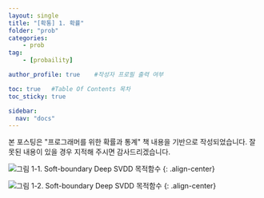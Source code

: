 ```yaml
---
layout: single
title: "[확통] 1. 확률"
folder: "prob"
categories:
    - prob
tag:
    - [probaility]

author_profile: true    #작성자 프로필 출력 여부

toc: true   #Table Of Contents 목차 
toc_sticky: true

sidebar:
  nav: "docs"
---
```


본 포스팅은 "프로그래머를 위한 확률과 통계" 책 내용을 기반으로 작성되었습니다.
잘못된 내용이 있을 경우 지적해 주시면 감사드리겠습니다.

![그림 1-1. Soft-boundary Deep SVDD 목적함수](/assets/images/prob/1-1.png)
{: .align-center}

![그림 1-2. Soft-boundary Deep SVDD 목적함수](/assets/images/prob/1-2.png)
{: .align-center}